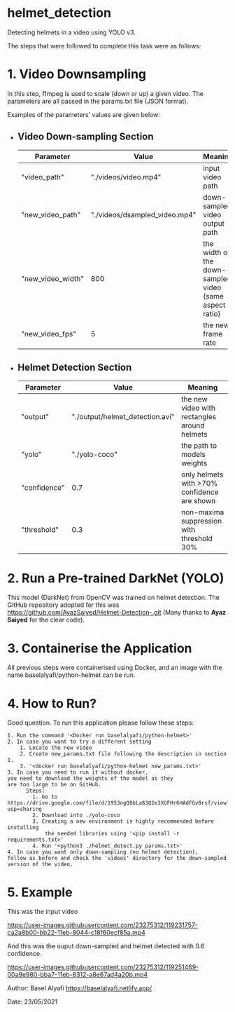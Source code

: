 # helmet_detection
Detecting helmets in a video using YOLO v3.

The steps that were followed to complete this task were as follows:

# 1. Video Downsampling
In this step, ffmpeg is used to scale (down or up) a given video. The parameters are all passed in the params.txt file (JSON format).

Examples of the parameters' values are given below:
 * ## Video Down-sampling Section
   Parameter|Value|Meaning
   ---------|-----|-------
    "video_path"| "./videos/video.mp4"|input video path
    "new_video_path"| "./videos/dsampled_video.mp4"|down-sampled video output path
    "new_video_width"| 800 | the width of the down-sampled video (same aspect ratio)
    "new_video_fps"| 5 | the new frame rate
     
* ## Helmet Detection Section
  Parameter|Value|Meaning
  ---------|-----|-------
  "output"| "./output/helmet_detection.avi"| the new video with rectangles around helmets
  "yolo"| "./yolo-coco" | the path to models weights
  "confidence"| 0.7 | only helmets with >70% confidence are shown 
  "threshold"| 0.3 | non-maxima suppression with threshold 30%
  
# 2. Run a Pre-trained DarkNet (YOLO)
This model (DarkNet) from OpenCV was trained on helmet detection. The GitHub repository adopted for this was https://github.com/AyazSaiyed/Helmet-Detection-.git (Many thanks to **Ayaz Saiyed** for the clear code).

# 3. Containerise the Application
All previous steps were containerised using Docker, and an image with the name baselalyafi/python-helmet can be run.

# 4. How to Run?
Good question. To run this application please follow these steps:

    1. Run the command '<Docker run baselalyafi/python-helmet>'
    2. In case you want to try a different setting
        1. Locate the new video
        2. Create new_params.txt file following the description in section 1.
        3. '<docker run baselalyafi/python-helmet new_params.txt>'
    3. In case you need to run it without docker,
    you need to download the weights of the model as they
    are too large to be on GitHub.
          Steps:
            1. Go to https://drive.google.com/file/d/1953ngQ0bLa83Q2e3XGFHr6HAdFGvBrsf/view?usp=sharing
            2. Download into ./yolo-coco
            3. Creating a new environment is highly recommended before installing 
                the needed libraries using '<pip install -r requirements.txt>' 
            4. Run '<python3 ./helmet_detect.py params.txt>'
    4. In case you want only down-sampling (no helmet detection), 
    follow as before and check the 'videos' directory for the down-sampled 
    version of the video.

        
# 5. Example
This was the input video

https://user-images.githubusercontent.com/23275312/119231757-ca2a8b00-bb22-11eb-8044-c18f60ecf85a.mp4


And this was the ouput down-sampled and helmet detected with 0.6 confidence.

https://user-images.githubusercontent.com/23275312/119251469-00a9e980-bba7-11eb-8312-a8e67ad4a20b.mp4

Author: Basel Alyafi
https://baselalyafi.netlify.app/

Date: 23/05/2021
